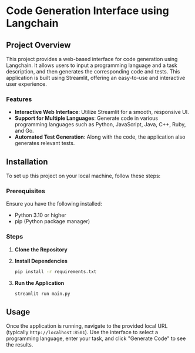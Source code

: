 # Code Generation Interface using Langchain

## Project Overview

This project provides a web-based interface for code generation using Langchain. It allows users to input a programming language and a task description, and then generates the corresponding code and tests. This application is built using Streamlit, offering an easy-to-use and interactive user experience.

### Features

- **Interactive Web Interface**: Utilize Streamlit for a smooth, responsive UI.
- **Support for Multiple Languages**: Generate code in various programming languages such as Python, JavaScript, Java, C++, Ruby, and Go.
- **Automated Test Generation**: Along with the code, the application also generates relevant tests.

## Installation

To set up this project on your local machine, follow these steps:

### Prerequisites

Ensure you have the following installed:
- Python 3.10 or higher
- pip (Python package manager)

### Steps

1. **Clone the Repository**

2. **Install Dependencies**
   ```sh
   pip install -r requirements.txt
   ```

3. **Run the Application**
   ```sh
   streamlit run main.py
   ```

## Usage

Once the application is running, navigate to the provided local URL (typically `http://localhost:8501`). Use the interface to select a programming language, enter your task, and click "Generate Code" to see the results.

